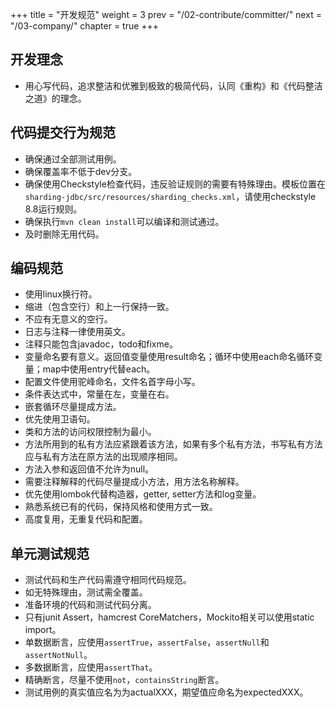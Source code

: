 +++
title = "开发规范"
weight = 3
prev = "/02-contribute/committer/"
next = "/03-company/"
chapter = true
+++

## 开发理念

 - 用心写代码，追求整洁和优雅到极致的极简代码，认同《重构》和《代码整洁之道》的理念。 

## 代码提交行为规范

 - 确保通过全部测试用例。
 - 确保覆盖率不低于dev分支。
 - 确保使用Checkstyle检查代码，违反验证规则的需要有特殊理由。模板位置在`sharding-jdbc/src/resources/sharding_checks.xml`，请使用checkstyle 8.8运行规则。
 - 确保执行`mvn clean install`可以编译和测试通过。
 - 及时删除无用代码。
 
## 编码规范

 - 使用linux换行符。
 - 缩进（包含空行）和上一行保持一致。
 - 不应有无意义的空行。
 - 日志与注释一律使用英文。
 - 注释只能包含javadoc，todo和fixme。
 - 变量命名要有意义。返回值变量使用result命名；循环中使用each命名循环变量；map中使用entry代替each。
 - 配置文件使用驼峰命名，文件名首字母小写。
 - 条件表达式中，常量在左，变量在右。
 - 嵌套循环尽量提成方法。
 - 优先使用卫语句。
 - 类和方法的访问权限控制为最小。
 - 方法所用到的私有方法应紧跟着该方法，如果有多个私有方法，书写私有方法应与私有方法在原方法的出现顺序相同。
 - 方法入参和返回值不允许为null。
 - 需要注释解释的代码尽量提成小方法，用方法名称解释。
 - 优先使用lombok代替构造器，getter, setter方法和log变量。
 - 熟悉系统已有的代码，保持风格和使用方式一致。
 - 高度复用，无重复代码和配置。

## 单元测试规范

 - 测试代码和生产代码需遵守相同代码规范。
 - 如无特殊理由，测试需全覆盖。
 - 准备环境的代码和测试代码分离。
 - 只有junit Assert，hamcrest CoreMatchers，Mockito相关可以使用static import。
 - 单数据断言，应使用`assertTrue`，`assertFalse`，`assertNull`和`assertNotNull`。
 - 多数据断言，应使用`assertThat`。
 - 精确断言，尽量不使用`not`，`containsString`断言。
 - 测试用例的真实值应名为为actualXXX，期望值应命名为expectedXXX。
